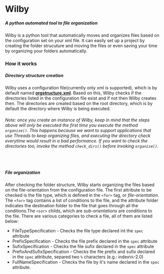 # Wilby##### A python automated tool to file organizationWilby is a python tool that automatically moves and organizes files based on the configuration set on your xml file. It can easily set up a project by creating the folder strucuture and moving the files or even saving your time by organizing your folders automatically.### How it works##### Directory structure creation Wilby uses a configuration file(currently only xml is supported), which is by default named [**orgstructure.xml**](https://github.com/VirtualIceShard/Wilby/blob/master/orgstructure.xml). Based on this, Wilby checks if the directories listed in the configuration file exist and if not then Wilby creates then. The directories are created based on the root directory, which is by default the directory where Wilby is being executed.###### Note: once you create an instance of Wilby, keep in mind that the steps above will only be executed the first time you execute the method `organize()`. This happens because we want to support applications that use Threads to keep organizing files, and executing the directory check everytime would result in a bad performance. If you want to check the directories too, invoke the method `check_dirs()` before invoking `organize()`.&nbsp;##### File organizationAfter checking the folder structure, Wilby starts organizing the files based on the file-orientation from the configuration file. The first attribute to be checked is the file type, which is defined in the `<for>` tag, or _file-orientation_. The `<for>` tag contains a list of conditions to the file, and the attribute folder indicates the destination folder to the file that goes through all the conditions.The `<sor>` childs, which are _sub-orientations_ are conditions to the file. There are various categories to check a file, all of them are listed below:- FileTypeSpecification - Checks the file type declared int the `spec` attribute- PrefixSpecification - Checks the file prefix declared in the `spec` attribute- SufixSpecification - Checks the file sufix declared in the `spec` attribute- PrefixAndSufixSpecification - Checks the file prefix and sufix declared in the `spec` attribute, separed two `%` characters (e.g.: index`%%`-2.0)- FullNameSpecification - Checks the file by it's name declared in the `spec` attribute.